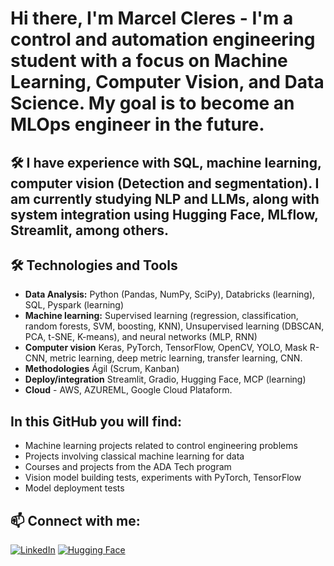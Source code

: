 # Hi there, I'm Marcel Cleres - I'm a control and automation engineering student with a focus on Machine Learning, Computer Vision, and Data Science.  My goal is to become an MLOps engineer in the future.

## 🛠️ I have experience with SQL, machine learning, computer vision (Detection and segmentation). I am currently studying NLP and LLMs, along with system integration using Hugging Face, MLflow, Streamlit, among others.


## 🛠️ Technologies and Tools

- **Data Analysis:**  Python (Pandas, NumPy, SciPy), Databricks (learning), SQL, Pyspark (learning)
- **Machine learning:** Supervised learning (regression, classification, random forests, SVM, boosting, KNN), Unsupervised learning (DBSCAN, PCA, t-SNE, K-means), and neural networks (MLP, RNN)
- **Computer vision** Keras, PyTorch, TensorFlow, OpenCV, YOLO, Mask R-CNN, metric learning, deep metric learning, transfer learning, CNN. 
- **Methodologies** Ágil (Scrum, Kanban)  
- **Deploy/integration** Streamlit, Gradio, Hugging Face, MCP (learning)
- **Cloud** - AWS, AZUREML, Google Cloud Plataform.


## In this GitHub you will find:

- Machine learning projects related to control engineering problems
- Projects involving classical machine learning for data
- Courses and projects from the ADA Tech program
- Vision model building tests, experiments with PyTorch, TensorFlow
- Model deployment tests



## 📫 Connect with me:

[![LinkedIn](https://img.shields.io/badge/LinkedIn-0077B5?style=flat&logo=linkedin&logoColor=white)](https://www.linkedin.com/in/marcelcleres/)
[![Hugging Face](https://img.shields.io/badge/HuggingFace-FF6F00?style=flat&logo=huggingface&logoColor=white)](https://huggingface.co/CleresMarcel)



